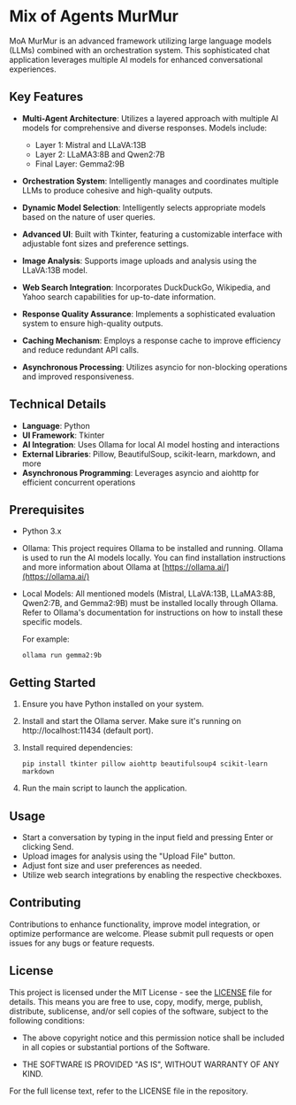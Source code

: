 # Mix of Agents MurMur

MoA MurMur is an advanced framework utilizing large language models (LLMs) combined with an orchestration system. This sophisticated chat application leverages multiple AI models for enhanced conversational experiences.


## Key Features

- **Multi-Agent Architecture**: Utilizes a layered approach with multiple AI models for comprehensive and diverse responses. Models include:
  
  - Layer 1: Mistral and LLaVA:13B
  - Layer 2: LLaMA3:8B and Qwen2:7B
  - Final Layer: Gemma2:9B
    
- **Orchestration System**: Intelligently manages and coordinates multiple LLMs to produce cohesive and high-quality outputs.
- **Dynamic Model Selection**: Intelligently selects appropriate models based on the nature of user queries.
- **Advanced UI**: Built with Tkinter, featuring a customizable interface with adjustable font sizes and preference settings.
- **Image Analysis**: Supports image uploads and analysis using the LLaVA:13B model.
- **Web Search Integration**: Incorporates DuckDuckGo, Wikipedia, and Yahoo search capabilities for up-to-date information.
- **Response Quality Assurance**: Implements a sophisticated evaluation system to ensure high-quality outputs.
- **Caching Mechanism**: Employs a response cache to improve efficiency and reduce redundant API calls.
- **Asynchronous Processing**: Utilizes asyncio for non-blocking operations and improved responsiveness.


## Technical Details

- **Language**: Python
- **UI Framework**: Tkinter
- **AI Integration**: Uses Ollama for local AI model hosting and interactions
- **External Libraries**: Pillow, BeautifulSoup, scikit-learn, markdown, and more
- **Asynchronous Programming**: Leverages asyncio and aiohttp for efficient concurrent operations


## Prerequisites

- Python 3.x
- Ollama: This project requires Ollama to be installed and running. Ollama is used to run the AI models locally. You can find installation instructions and more information about Ollama at [https://ollama.ai/](https://ollama.ai/)
- Local Models: All mentioned models (Mistral, LLaVA:13B, LLaMA3:8B, Qwen2:7B, and Gemma2:9B) must be installed locally through Ollama. Refer to Ollama's documentation for instructions on how to install these specific models.

  For example:
  
  ```
  ollama run gemma2:9b
  ```

## Getting Started

1. Ensure you have Python installed on your system.
2. Install and start the Ollama server. Make sure it's running on http://localhost:11434 (default port).
3. Install required dependencies:
   
   ```
   pip install tkinter pillow aiohttp beautifulsoup4 scikit-learn markdown
   ```
  
5. Run the main script to launch the application.

## Usage

- Start a conversation by typing in the input field and pressing Enter or clicking Send.
- Upload images for analysis using the "Upload File" button.
- Adjust font size and user preferences as needed.
- Utilize web search integrations by enabling the respective checkboxes.

## Contributing

Contributions to enhance functionality, improve model integration, or optimize performance are welcome. Please submit pull requests or open issues for any bugs or feature requests.

## License

This project is licensed under the MIT License - see the [LICENSE](LICENSE) file for details. This means you are free to use, copy, modify, merge, publish, distribute, sublicense, and/or sell copies of the software, subject to the following conditions:

- The above copyright notice and this permission notice shall be included in all copies or substantial portions of the Software.

- THE SOFTWARE IS PROVIDED "AS IS", WITHOUT WARRANTY OF ANY KIND.

For the full license text, refer to the LICENSE file in the repository.
